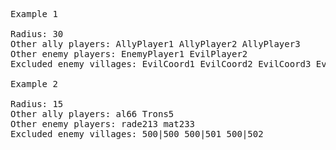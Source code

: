 <pre class="md-pre">
<span class="md-correct2">Example 1</span>

Radius: 30
Other ally players: AllyPlayer1 AllyPlayer2 AllyPlayer3
Other enemy players: EnemyPlayer1 EvilPlayer2
Excluded enemy villages: EvilCoord1 EvilCoord2 EvilCoord3 EvilCoord4

<span class="md-correct2">Example 2</span>

Radius: 15
Other ally players: al66 Trons5
Other enemy players: rade213 mat233
Excluded enemy villages: 500|500 500|501 500|502 

</pre>